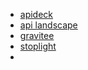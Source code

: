 - [apideck](https://www.apideck.com/)
- [api landscape](https://apilandscape.apiscene.io/)
- [gravitee](https://www.gravitee.io/)
- [stoplight](https://stoplight.io/)
- 